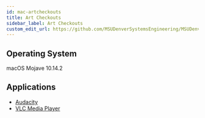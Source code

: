 ```yaml
---
id: mac-artcheckouts
title: Art Checkouts
sidebar_label: Art Checkouts
custom_edit_url: https://github.com/MSUDenverSystemsEngineering/MSUDenverSystemsEngineering.github.io/edit/source/docs/image-mac-artcheckouts.md
---
```


## Operating System
macOS Mojave 10.14.2

## Applications
* [Audacity](software-mac-audacity.md)
* [VLC Media Player](software-mac-vlc.md)
